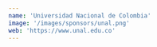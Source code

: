 ```yaml
---
name: 'Universidad Nacional de Colombia'
image: '/images/sponsors/unal.png'
web: 'https://www.unal.edu.co'
---
```

